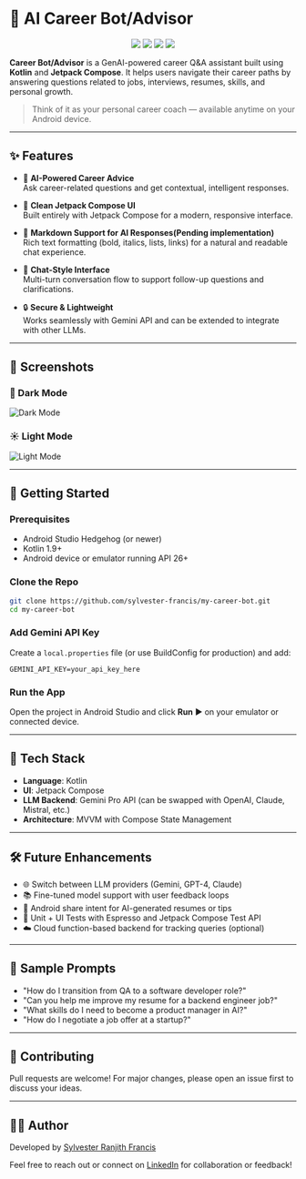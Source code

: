 
# 🤖 AI Career Bot/Advisor

<p align="center">
  <img src="https://img.shields.io/badge/Kotlin-7F52FF?style=for-the-badge&logo=kotlin&logoColor=white" />
  <img src="https://img.shields.io/badge/Jetpack_Compose-4285F4?style=for-the-badge&logo=android&logoColor=white" />
  <img src="https://img.shields.io/badge/Gemini%20API-ffcc00?style=for-the-badge&logo=google&logoColor=black" />
  <!-- <img src="https://img.shields.io/badge/Markdown-000000?style=for-the-badge&logo=markdown&logoColor=white" /> -->
  <img src="https://img.shields.io/badge/Android-3DDC84?style=for-the-badge&logo=android&logoColor=white" />
</p>

**Career Bot/Advisor** is a GenAI-powered career Q&A assistant built using **Kotlin** and **Jetpack Compose**. It helps users navigate their career paths by answering questions related to jobs, interviews, resumes, skills, and personal growth.

> Think of it as your personal career coach — available anytime on your Android device.

---

## ✨ Features

- 🧠 **AI-Powered Career Advice**  
  Ask career-related questions and get contextual, intelligent responses.

- 🎨 **Clean Jetpack Compose UI**  
  Built entirely with Jetpack Compose for a modern, responsive interface.

- 📝 **Markdown Support for AI Responses(Pending implementation)**  
  Rich text formatting (bold, italics, lists, links) for a natural and readable chat experience.

- 💬 **Chat-Style Interface**  
  Multi-turn conversation flow to support follow-up questions and clarifications.

- 🔒 **Secure & Lightweight**  
  Works seamlessly with Gemini API and can be extended to integrate with other LLMs.

---

## 📸 Screenshots

### 🌙 Dark Mode

![Dark Mode](screenshots/DarkmodeSS.png)

### ☀️ Light Mode

![Light Mode](screenshots/LightmodeSS.png)

---

## 🚀 Getting Started

### Prerequisites

- Android Studio Hedgehog (or newer)
- Kotlin 1.9+
- Android device or emulator running API 26+

### Clone the Repo

```bash
git clone https://github.com/sylvester-francis/my-career-bot.git
cd my-career-bot
```

### Add Gemini API Key

Create a `local.properties` file (or use BuildConfig for production) and add:

```
GEMINI_API_KEY=your_api_key_here
```

### Run the App

Open the project in Android Studio and click **Run** ▶️ on your emulator or connected device.

---

## 🔧 Tech Stack

- **Language**: Kotlin
- **UI**: Jetpack Compose
- **LLM Backend**: Gemini Pro API (can be swapped with OpenAI, Claude, Mistral, etc.)
- **Architecture**: MVVM with Compose State Management

---

## 🛠️ Future Enhancements

- 🌐 Switch between LLM providers (Gemini, GPT-4, Claude)
- 📚 Fine-tuned model support with user feedback loops
- 📲 Android share intent for AI-generated resumes or tips
- 🧪 Unit + UI Tests with Espresso and Jetpack Compose Test API
- ☁️ Cloud function-based backend for tracking queries (optional)

---

## 🧠 Sample Prompts

- "How do I transition from QA to a software developer role?"
- "Can you help me improve my resume for a backend engineer job?"
- "What skills do I need to become a product manager in AI?"
- "How do I negotiate a job offer at a startup?"

---

## 🤝 Contributing

Pull requests are welcome! For major changes, please open an issue first to discuss your ideas.

---

## 🧑‍💻 Author

Developed by [Sylvester Ranjith Francis](https://github.com/sylvester-francis)

Feel free to reach out or connect on [LinkedIn](https://www.linkedin.com/in/sylvesterranjith/) for collaboration or feedback!
